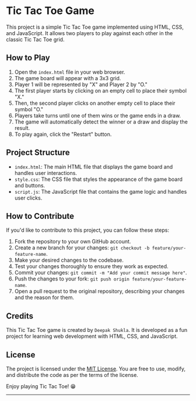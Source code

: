 # Tic Tac Toe Game

This project is a simple Tic Tac Toe game implemented using HTML, CSS, and JavaScript. It allows two players to play against each other in the classic Tic Tac Toe grid.

## How to Play

1. Open the `index.html` file in your web browser.
2. The game board will appear with a 3x3 grid.
3. Player 1 will be represented by "X" and Player 2 by "O."
4. The first player starts by clicking on an empty cell to place their symbol "X."
5. Then, the second player clicks on another empty cell to place their symbol "O."
6. Players take turns until one of them wins or the game ends in a draw.
7. The game will automatically detect the winner or a draw and display the result.
8. To play again, click the "Restart" button.

## Project Structure

- `index.html`: The main HTML file that displays the game board and handles user interactions.
- `style.css`: The CSS file that styles the appearance of the game board and buttons.
- `script.js`: The JavaScript file that contains the game logic and handles user clicks.

## How to Contribute

If you'd like to contribute to this project, you can follow these steps:

1. Fork the repository to your own GitHub account.
2. Create a new branch for your changes: `git checkout -b feature/your-feature-name`.
3. Make your desired changes to the codebase.
4. Test your changes thoroughly to ensure they work as expected.
5. Commit your changes: `git commit -m "Add your commit message here"`.
6. Push the changes to your fork: `git push origin feature/your-feature-name`.
7. Open a pull request to the original repository, describing your changes and the reason for them.

## Credits

This Tic Tac Toe game is created by `Deepak Shukla`. It is developed as a fun project for learning web development with HTML, CSS, and JavaScript.

## License

The project is licensed under the [MIT License](LICENSE). You are free to use, modify, and distribute the code as per the terms of the license.

Enjoy playing Tic Tac Toe! :grin:

---